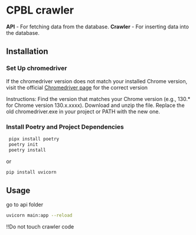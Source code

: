 # CPBL crawler

**API** - For fetching data from the database.
**Crawler** - For inserting data into the database.

## Installation

### Set Up chromedriver

If the chromedriver version does not match your installed Chrome version, visit the official [Chromedriver page](https://sites.google.com/chromium.org/driver/downloads/version-selection?authuser=0) for the correct version

Instructions:
Find the version that matches your Chrome version (e.g., 130.\* for Chrome version 130.x.xxxx).
Download and unzip the file.
Replace the old chromedriver.exe in your project or PATH with the new one.

### Install Poetry and Project Dependencies

```bash
 pipx install poetry
 poetry init
 poetry install
```
or

```bash
pip install uvicorn
```
## Usage

go to api folder

```bash
uvicorn main:app --reload
```

!!Do not touch crawler code
